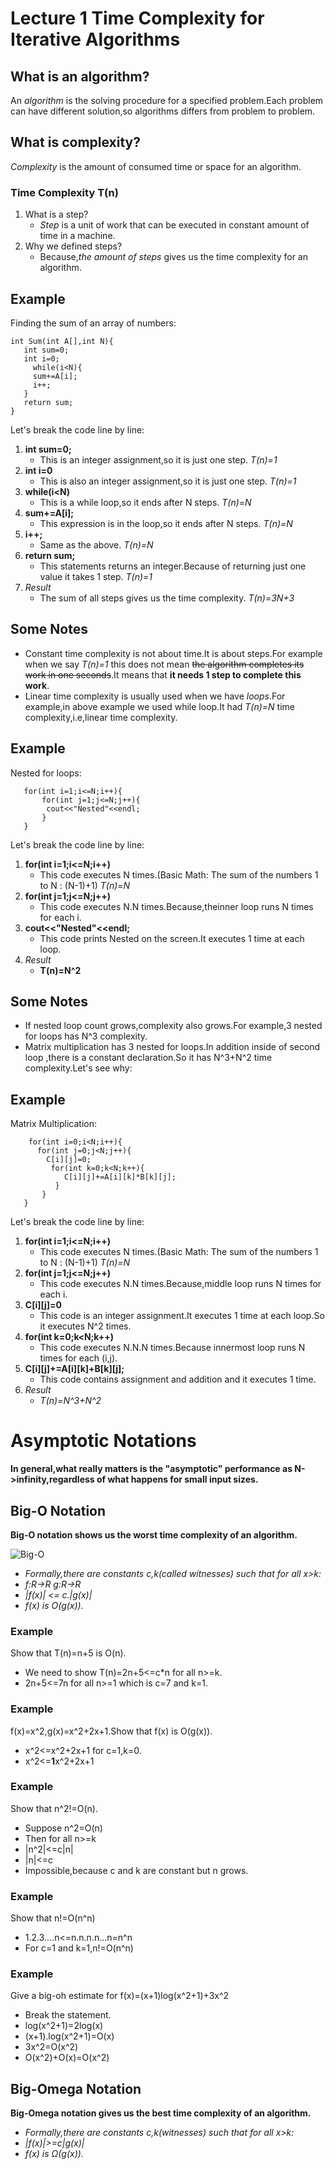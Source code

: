 # Lecture 1 Time Complexity for Iterative Algorithms

## What is an algorithm?
An *algorithm* is the solving procedure for a specified problem.Each problem can have different solution,so algorithms differs from problem to problem.
## What is complexity?
*Complexity* is the amount of consumed time or space for an algorithm.
### Time Complexity T(n)
1. What is a step?
   - *Step* is a unit of work that can be executed in constant amount of time in a machine.
2. Why we defined steps?
   - Because,*the amount of steps* gives us the time complexity for an algorithm.
## Example
  Finding the sum of an array of numbers:
  ```
  int Sum(int A[],int N){
     int sum=0;
     int i=0;
       while(i<N){
       sum+=A[i];
       i++;
     }
     return sum;
}
```
Let's break the code line by line:
  1. **int sum=0;**
     - This is an integer assignment,so it is just one step. *T(n)=1*
  2. **int i=0**
     - This is also an integer assignment,so it is just one step. *T(n)=1*
  3. **while(i<N)**
     - This is a while loop,so it ends after N steps. *T(n)=N*
  4. **sum+=A[i];**
     - This expression is in the loop,so it ends after N steps. *T(n)=N*
  5. **i++;**
     - Same as the above. *T(n)=N*
  6. **return sum;**
     - This statements returns an integer.Because of returning just one value it takes 1 step. *T(n)=1*
  7. *Result*
      - The sum of all steps gives us the time complexity. *T(n)=3N+3*
## Some Notes
  - Constant time complexity is not about time.It is about steps.For example when we say *T(n)=1* this does not mean <strike>the algorithm completes its work in one seconds</strike>.It means that **it needs 1 step to complete this work**.
  - Linear time complexity is usually used when we have *loops*.For example,in above example we used while loop.It had *T(n)=N* time complexity,i.e,linear time complexity.
## Example
   Nested for loops:
```
   for(int i=1;i<=N;i++){
       for(int j=1;j<=N;j++){
        cout<<"Nested"<<endl;
       }
   }

```
Let's break the code line by line:
  1. **for(int i=1;i<=N;i++)**
     - This code executes N times.(Basic Math: The sum of the numbers 1 to N : (N-1)+1) *T(n)=N*
  2. **for(int j=1;j<=N;j++)**
     - This code executes N.N times.Because,theinner loop runs N times for each i.
  3. **cout<<"Nested"<<endl;**
     - This code prints Nested on the screen.It executes 1 time at each loop.
  4. *Result*
     - **T(n)=N^2**
## Some Notes
  - If nested loop count grows,complexity also grows.For example,3 nested for loops has N^3 complexity.
  - Matrix multiplication has 3 nested for loops.In addition inside of second loop ,there is a constant declaration.So it has N^3+N^2 time complexity.Let's see why:
## Example
   Matrix Multiplication:
```
    for(int i=0;i<N;i++){
      for(int j=0;j<N;j++){
        C[i][j]=0;
         for(int k=0;k<N;k++){
            C[i][j]+=A[i][k]*B[k][j];
          }
       }
   }
```  
  Let's break the code line by line:
  1. **for(int i=1;i<=N;i++)**
     - This code executes N times.(Basic Math: The sum of the numbers 1 to N : (N-1)+1) *T(n)=N*
  2. **for(int j=1;j<=N;j++)**
     - This code executes N.N times.Because,middle loop runs N times for each i.
  3. **C[i][j]=0**
     - This code is an integer assignment.It executes 1 time at each loop.So it executes N^2 times.
  4. **for(int k=0;k<N;k++)**
     - This code executes N.N.N times.Because innermost loop runs N times for each (i,j).
  5. **C[i][j]+=A[i][k]+B[k][j];**
     - This code contains assignment and addition and it executes 1 time.
  6. *Result*
     - *T(n)=N^3+N^2*
# Asymptotic Notations #
   **In general,what really matters is the "asymptotic" performance as N->infinity,regardless of what happens for small input sizes.**
## Big-O Notation
   **Big-O notation shows us the worst time complexity of an algorithm.**
  
   ![Big-O](Complexity.png)
   
   - *Formally,there are constants c,k(called witnesses) such that for all x>k:*
   - *f:R->R g:R->R*
   - *|f(x)| <= c.|g(x)|*
   - *f(x) is O(g(x)).*
   
### Example
   Show that T(n)=n+5 is O(n).
   - We need to show T(n)=2n+5<=c*n for all n>=k.
   - 2n+5<=7n for all n>=1 which is c=7 and k=1.
### Example
   f(x)=x^2,g(x)=x^2+2x+1.Show that f(x) is O(g(x)).
   - x^2<=x^2+2x+1 for c=1,k=0.
   - x^2<=**1**x^2+2x+1
### Example
   Show that n^2!=O(n).
   - Suppose n^2=O(n)
   - Then for all n>=k
   - |n^2|<=c|n|
   - |n|<=c
   - Impossible,because c and k are constant but n grows.
### Example 
   Show that n!=O(n^n)
   - 1.2.3....n<=n.n.n.n...n=n^n
   - For c=1 and k=1,n!=O(n^n)
### Example
   Give a big-oh estimate for f(x)=(x+1)log(x^2+1)+3x^2
   - Break the statement.
   - log(x^2+1)=2log(x)
   - (x+1).log(x^2+1)=O(x)
   - 3x^2=O(x^2)
   - O(x^2)+O(x)=O(x^2)
## Big-Omega Notation
   **Big-Omega notation gives us the best time complexity of an algorithm.**
   - *Formally,there are constants c,k(witnesses) such that for all x>k:*
   - *|f(x)|>=c|g(x)|*
   - *f(x) is Ω(g(x)).*
     
